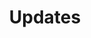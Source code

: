 ---
title: Updates
description: Check out what's new
mainPage: true
icons: https://clayui.com/docs/components/icons.html
updates:
 -
  version: 2.0.0
  major: true

  features:
  -
    icon: heart
    title: News 1
    description: Lorem ipsum dolor sit amet, consectetur adipiscing elit. In non viverra elit, sed feugiat dui. Nulla facilisi. Morbi facilisis ornare nulla, id sollicitudin augue blandit ut.
    url: https://github.com/liferay/alloy-editor
  -
    icon: heart
    title: News 2
    description: Integer luctus ac mauris a vehicula. Morbi vitae nunc non nibh luctus lobortis et ut tellus. Sed sed blandit sapien.
    url: https://github.com/liferay/alloy-editor
 -
  version: 1.5.0
  major: true

  features:
  -
    icon: code
    title: Support React 16
    description: AlloyEditor can now be overlayed on top of React 16
    url: https://github.com/liferay/alloy-editor/issues/731
  -
    icon: cog
    title: Bug fixes
    description: Several bug fixes
    url: https://github.com/liferay/alloy-editor/issues?utf8=%E2%9C%93&q=milestone%3A1.5.0
 -
  version: 1.4.1
  major: false

  features:
  -
    icon: code
    title: Bridge Plugins enabled by default
    description: AlloyEditor Bridge plugins that allow you to use CKEditor plugins are now enabled by default
    url: https://github.com/liferay/alloy-editor/issues/731
  -
    icon: cog
    title: Fixed several issues
    description: Fixed some issues related to languages and focus selection
    url: https://github.com/liferay/alloy-editor/issues?utf8=%E2%9C%93&q=milestone%3A1.4.1
 -
  version: 1.4.0
  major: true

  features:
  -
    icon: code
    title: New getButtons API
    description: Added a `getButtons` method to easily discover available buttons!
    url: https://github.com/liferay/alloy-editor/issues/667
  -
    icon: cog
    title: Fixed several bug
    description: Fixed many bug to improve general stability
    url: https://github.com/liferay/alloy-editor/issues?utf8=%E2%9C%93&q=milestone%3A1.4.0
 -
  version: 1.3.1
  major: false

  features:
  -
    icon: cog
    title: Performance in large documents
    description: Fixed a bug degrading performance in large documents
    url: https://github.com/liferay/alloy-editor/issues/654
  -
    icon: cog
    title: Autolink for urls with '-'
    description: Fixed the autolink plugin to work with urls containing a '-' character
    url: https://github.com/liferay/alloy-editor/issues/657
  -
    icon: cog
    title: Imposible to enter URL in IE
    description: Fixed an issue that was preventing to set the URL when editing a link in IE
    url: https://github.com/liferay/alloy-editor/issues/660
 -
  version: 1.3.0
  major: true

  features:
    -
      icon: code
      title: Supports Edge
      description: AlloyEditor now officially supports Microsoft Edge.
    -
      icon: cards2
      title: CKEditor was updated to v4.6.0
      description: CKEditor engine has been updated to v4.6.0.
      url: https://github.com/liferay/alloy-editor/issues/631
    -
      icon: cards2
      title: Additional CKEditor Plugin Support
      description: You can now use CKEditor's plugins using the MenuButton API such as SpellChecker and Language!
      url: /docs/use/use_ckeditor_plugins.html
    -
      icon: plus-squares
      title: Open links in new tab
      description: You can now use Ctrl/Cmd + Click to open links inside AlloyEditor in a new tab!
      url: https://github.com/liferay/alloy-editor/issues/509
    -
      icon: cog
      title: Bug Fixes
      description: Addressed several bug fixes related to image resizing, missing translations, url edition and placeholder state among others.
      url: https://github.com/liferay/alloy-editor/issues?utf8=%E2%9C%93&q=milestone%3A1.3.0
 -
  version: 1.2.5
  major: false

  features:
    -
      icon: code
      title: Configurable resize behaviour
      description: The dragresize plugin can now be configured using the `imageScaleResize` attribute to define how the image attributes should change when resizing it. This will also affect which resize handles are available depending on the configuration.
      url: https://github.com/liferay/alloy-editor/issues/601
    -
      icon: cog
      title: Bug fixes
      description: Fixed a bug with the Placeholder plugin that caused it to show the placeholder helper for a brief period of time even if the editor contained data.
      url: https://github.com/liferay/alloy-editor/issues/603
    -
      icon: code
      title: Configurable LinkEditButton
      description: The `LinkEditButton` accepts now an option (`showTargetSelector`) to configure if the link target selector dropdown should appear or not.
      url: https://github.com/liferay/alloy-editor/issues/608
 -
  version: 1.2.4
  major: false
  features:
   -
    icon: cog
    title: Bugfixes and enhancements
    description: "Various bugfixes and enhancements: Fixed toolbar rendering issues, button style documentation, images resizing in Firefox, passing link targets button config ButtonTargetList."
    url: https://github.com/liferay/alloy-editor/issues?q=milestone%3A1.2.4+label%3Abug
 -
  major: false
  version: 1.2.3

  features:
  -
    icon: cog
    title: Properly release resources
    description: Fixed issue with detaching events registered via CKEditor's API. The issue would cause the following exception on destroying the editor "Uncaught TypeError Cannot read property 'getRanges' of null". Fixed an issue that would cause the image resize markers to be still present even when the editor was destroyed.
    url: https://github.com/liferay/alloy-editor/issues?q=milestone%3A1.2.3+label%3Abug
  -
    icon: code
    title: Fire `beforeImageAdd` event in buttom-image too
    description: ButtonImage will fire `beforeImageAdd` event too
    url: https://github.com/liferay/alloy-editor/issues/534
 -
  major: false
  version: 1.2.2

  features:
  -
    icon: cog
    title: Properly position embedded media toolbar
    description: If page is scrolled, the embedded media toolbar will be positioned improperly. To fix that, scrollTop and scrollLeft properties were involved in toobar's position calculation.
    url: https://github.com/liferay/alloy-editor/issues/526
 -
  major: false
  version: 1.2.1

  features:
  -
    icon: cog
    title: Improve embedding media
    description: Embedding media has been improved and now it allows removal of the widgets using the keyboard. In addition, a new button has been added, which allows trashing embedded content.
    url: https://github.com/liferay/alloy-editor/issues/517
  -
    icon: cards2
    title: CKEditor was updated to v4.5.9
    description: CKEditor was updated to v4.5.9 and a bug, which was preventing the usage of CKEditor buttons in multiple AlloyEditor instances was fixed.
    url: https://github.com/liferay/alloy-editor/issues/515
  -
    icon: plus-squares
    title: Convert mail link
    description: The button for adding link has been improved and now it recognizes mail links. Entering `me@example.com` will be converted to  `mailto:me@example.com`. Thanks to Matthew Leffler for his awesome contribution!
    url: https://github.com/liferay/alloy-editor/issues/522
  -
    icon: code
    title: Adding images fires `beforeImageAdd` event
    description: On adding images via paste or Drag&amp;Drop, before to append the image to the content, a `beforeImageAdd` event will be fired. The developer may subscribe to it and cancel it, this will prevent adding the image to the content.
    url: https://github.com/liferay/alloy-editor/issues/518
 -
  major: true
  version: 1.2.0

  features:
  -
    icon: plus-squares
    title: New buttons and plugins
    description: Added two new buttons - "indent" and "outdent". Added a plugin to create automatically ordered and unordered lists.
    url: https://github.com/liferay/alloy-editor/issues?q=milestone%3A1.2.0+label%3A%22Feature+request%22
  -
    icon: globe
    title: Accessibility and UX improvements
    description: Added support for keyboard navigation in link autocomplete. Table removing icon was changed.
    url: https://github.com/liferay/alloy-editor/issues?q=milestone%3A1.2.0+label%3Aenhancement
 -
  major: true
  version: 1.1.0

  features:
  -
    icon: code
    title: A new way for configuring the buttons
    description: A single button can be configured without the requirement the whole toolbars configuration to be overwritten too. For that purpose, there is a new configuration property, called 'buttonCfg'.
    url: /docs/guides/button_configuration/
  -
    icon: plus-squares
    title: Adding links via AutoComplete
    description: The user is now able to add links using AutoComplete. This feature was contributed by Matthew Leffler.
    url: /docs/features/linkautocomplete/
  -
    icon: cog
    title: Fixed numerous bug
    description: A number of bug have been fixed, most of them related to the usability of the editor.
    url: https://github.com/liferay/alloy-editor/issues?q=milestone%3A1.1.0+label%3Abug
 -
  major: true
  version: 1.0.0

  features:
  -
    icon: code
    title: The API reached a stable version
    description: After almost two years of releasing versions below 1.0, the moment for releasing a stable version of the API has arrived. Since v.1.0.0 the established ways of communicating with CKEditor's engine, emitting events and receiving properties will be locked. Version 1.0 guarantees stability and full backward compatibility in all further 1.x releases.
  -
    icon: plus-squares
    title: A new button for embedding media
    description: AlloyEditor is now able to embed media files such as videos, tweets and presentations and many others. The service is provided by IFramely, which means you will be able to embed content for huge set of domains. Please refer to their page for more information and terms of usage.
    url: https://github.com/liferay/alloy-editor/issues/233
  -
    icon: globe
    title: Cmd-L opens the Link Dialog
    description: Adding a link is now possible directly from the keyboard by pressing Cmd-L (or Ctrl-L in Windows).
    url: https://github.com/liferay/alloy-editor/issues/417
  -
    icon: cog
    title: Fixed numerous bug
    description: A number of bug have been fixed, most of them related to the usability of the editor.
    url: https://github.com/liferay/alloy-editor/issues?q=milestone%3A1.0.0+label%3Abug
 -
  version: 0.7.5

  features:
  -
    icon: cog
    title: Bug Fixes
    description: Properly updated bower package with AlloyEditor version.
    url: https://github.com/liferay/alloy-editor/issues/413
 -
  version: 0.7.4

  features:
  -
    icon: cog
    title: Bug Fixes
    description: Fixed an issue with detecting user language. Replaced `minify-css` package (it has been deprecated) with `cssnano`.
    url: https://github.com/liferay/alloy-editor/issues/410
 -
  version: 0.7.3

  features:
  -
    icon: cog
    title: Bug Fixes
    description: Fixed an issue with requiring AlloyEditor on the server. On the server, when requiring `alloyeditor`, the default script will be now `alloy-editor-no-react.js`.
    url: https://github.com/liferay/alloy-editor/issues/408
  -
    icon: code
    title: Guide
    description: Created a guide, which shows how to create a React component and render the content on the server and to create an instance of AlloyEditor in the browser.
    url: http://alloyeditor.com/guides/react_component
 -
  version: 0.7.2

  features:
  -
    icon: cog
    title: Bug Fixes
    description: If React is not defined on the global space, AlloyEditor will try to require it via the `require` function.
    url: https://github.com/liferay/alloy-editor/issues/406
 -
  version: 0.7.1

  features:
  -
    icon: plus-squares
    title: Link creating button is now able to set link target
    description: When user creates or edits a link, now there is a possibility to set link's target (blank, self, etc)
    url: https://github.com/liferay/alloy-editor/issues/344
  -
    icon: plus-squares
    title: Link creating button advances the cursor after the created link
    description: After creating a link, the cursor will be advanced after the link. This provides better UX.
    url: https://github.com/liferay/alloy-editor/issues/128
  -
    icon: cards2
    title: Updated to CKEditor's engine 4.5.5
    description: CKEDIOR's engine has been updated to 4.5.5, which fixes an issue with destroying CKEDITOR's instance immediately after creation.
    url: https://github.com/liferay/alloy-editor/issues/375
  -
    icon: cog
    title: Bug Fixes
    description: Fixed an issue with destroying the instance of the editor too early, fixed an issue with initializing AlloyEditor's plugins when CKEditor's are present
    url: https://github.com/liferay/alloy-editor/issues/375
  -
    icon: code
    title: New autolinkAdd event
    description: A new event, called autolinkAdd will be fired when AlloyEditor creates a link automatically
    url: https://github.com/liferay/alloy-editor/issues/388
  -
    icon: code
    title: YUI's UI removed
    description: In this version the old YUI UI has been completely removed.
    url: https://github.com/liferay/alloy-editor/issues/247
 -
  major: true
  version: 0.7.0

  features:
   -
    icon: code
    title: Supports React 0.14
    description: AlloyEditor has been updated to support React 0.14 and the separation between React and ReactDOM.
    url: https://github.com/liferay/alloy-editor/issues/365
   -
    icon: folder
    title: Works in GitHub Electron
    description: After heavily discussing all the possibilities to make it working with Electron, we finally did it! Since version 0.7, AlloyEditor loads fine in Electron.
    url: https://github.com/liferay/alloy-editor/issues/350
   -
    icon: folder
    title: Works with Browserify
    description: Another highly requested feature was to make it working with Browserify. This became possible in version 0.7
    url: https://github.com/liferay/alloy-editor/issues/338
   -
    icon: code
    title: New editorUpdate event
    description: AlloyEditor now notifies the outside world about state changes so other non-react apps could be seamlessly integrated.
    url: https://github.com/liferay/alloy-editor/issues/366
   -
    icon: cog
    title: Bug Fixes
    description: Some bugfixes and improvements like centering the toolbar when the selection is an image or a table, hiding the toolbars after destroying and recreating the editor.
    url: https://github.com/liferay/alloy-editor/issues/371
 -
  major: true
  version: 0.6.0

  features:
   -
    icon: plus-squares
    title: Image centering
    description: Adds a new button for centering images. This button was contributed by Evan Francis (thanks!)
    url: https://github.com/liferay/alloy-editor/issues/322
   -
    icon: cog
    title: Bug Fixes
    description: Fixes issues related to keeping the toolbar in the view and handling contenteditable property on destroying the editor. Thanks to Damien Pobel and Matthew Leffler for the contributions!
    url: https://github.com/liferay/alloy-editor/pull/356
 -
  version: 0.5.2

  features:
   -
    icon: cog
    title: Bug Fixes
    description: Fixes an issue with using non-bundled version of React
    url: https://github.com/liferay/alloy-editor/issues/333
 -
  version: 0.5.1

  features:
   -
    icon: cog
    title: Bug Fixes
    description: Fixes an issue with the minimized dist files
    url: https://github.com/liferay/alloy-editor/issues/329
   -
    icon: code
    title: Documentation updates
    description: Properly documents the regexBasePath property in AlloyEditor class
    url: https://github.com/liferay/alloy-editor/issues/331
 -
  major: true
  version: 0.5.0

  features:
   -
    icon: environment-connected
    title: AlloyEditor On The Server
    description: AlloyEditor can now be used safely in Node.js environments
   -
    icon: cog
    title: Bug Fixes
    description: Fixes an issue regarding errors if the editor has no focus
    url: https://github.com/liferay/alloy-editor/issues/325
 -
  version: 0.4.1

  features:
   -
    icon: folder
    title: Better npm Packaging
    description: Better compliance with npm packaging. Added main attribute
 -
  major: true
  version: 0.4.0

  features:
   -
    icon: cards2
    title: CKEditor Plugin Support
    description: You can now use almost every CKEditor plugin out of the box!
    url: /docs/use/use_ckeditor_plugins.html
   -
    icon: format
    title: Improved Skin Infrastructure
    description: Creates a new skin infrastructure, more extensible and component-based
   -
    icon: format
    title: Atlas Skin
    description: Adds a new Atlas skin
   -
    icon: cog
    title: Bug Fixes
    description: Fixes several issues
   -
    icon: cards2
    title: CKEditor 4.5.1
    description: Updates to the latest CKEditor version
    url: http://ckeditor.com/blog/CKEditor-4.5-Released
 -
  version: 0.3.7

  features:
   -
    icon: cog
    title: Bug Fixes
    description: Fixes an issue relating to the image button
 -
  version: 0.3.6

  features:
   -
    icon: format
    title: Simpler CSS Prefix
    description: Simplifies css alloy-editor prefix to use ae instead
 -
  version: 0.3.5

  features:
   -
    icon: plus-squares
    title: Table Headings
    description: Adds support and a new button to control the heading style inside a table
    url: /docs/features/tableheading.html
   -
    icon: folder
    title: Editor Version
    description: You can now easily check the editor version being used
   -
    icon: cog
    title: Bug Fixes
    description: Fixes issues relating to the UI disappearing in some scenarios
   -
    icon: flag-full
    title: Better Language Support
    description: It is now possible to incrementally update lang files
 -
  version: 0.3.4

  features:
   -
    icon: check-square
    title: Better Test Infrastructure
    description: Improves test infrastructure and adds new tests
   -
    icon: flag-full
    title: Compiled With Babel
    description: AlloyEditor React UI is now compiled using Babel
 -
  version: 0.3.2

  features:
   -
    icon: cog
    title: Bug Fixes
    description: Fixes several issues relating to API and CSS undesired effects
   -
    icon: folder
    title: Updated Dependencies
    description: Updates project dependencies and adds a breaking changes file
   -
    icon: format
    title: Improved Skin Infrastructure
    description: Separates color and font definitions to a different file
 -
  version: 0.3.1

  features:
   -
    icon: folder
    title: Bower Component
    description: AlloyEditor is now published as a Bower Component
 -
  major: true
  version: 0.3.0

  features:
   -
    icon: plus-squares
    title: Paste Images
    description: You can now paste images directly from your clipboard!
   -
    icon: folder
    title: Simpler Distribution Folder
    description: Simplifies the distribution folder structure
 -
  version: 0.2.9

  features:
   -
    icon: cog
    title: Bug Fixes
    description: Fixes an issue where the editor does not set 'contenteditable' properly
 -
  version: 0.2.8

  features:
   -
    icon: geolocation
    title: Internationalization Support
    description: You can now use AlloyEditor in your own language
   -
    icon: globe
    title: Screen Reader Support
    description: Improves support for screen readers
   -
    icon: cog
    title: Bug Fixes
    description: Fixes several issues regarding to inconsistent UI behaviours
 -
  version: 0.2.7

  features:
   -
    icon: cog
    title: Bug Fixes
    description: Fixes an issue regarding to the toolbar position when using Bootstrap
   -
    icon: check-square
    title: Travis & SauceLabs
    description: Updates SauceLabs configuration to properly connect with Travis
 -
  version: 0.2.6

  features:
   -
    icon: format
    title: React UI
    description: Adds a new default UI based on React
   -
    icon: plus-squares
    title: Tables, Styles, Images&hellip;
    description: Introduces many new buttons to add tables, styles, images from camera&hellip;
    url: /
 -
  version: 0.2.5

  features:
   -
    icon: cog
    title: Bug Fixes
    description: Fixes an issue regarding pasting content
 -
  version: 0.2.4

  features:
   -
    icon: code
    title: Image Drop
    description: You can now directly use the generated dom element after dropping an image
   -
    icon: code
    title: Debounce Detach
    description: Renames the cancel method in 'Debounce' to 'detach' instead
   -
    icon: cards2
    title: CKEditor 4.4.5
    description: Updates to the latest CKEditor version
    url: http://ckeditor.com/blog/CKEditor-4.4.5-Released
 -
  version: 0.2.3

  features:
   -
    icon: globe
    title: ARIA and Keyboard Support
    description: Adds basic ARIA and keyboard support for toolbars and buttons
 -
  version: 0.2.2

  features:
   -
    icon: format
    title: Skin support
    description: You can now create and use different skins
   -
    icon: code
    title: Button Configuration
    description: Allows buttons to receive complex configuration objects
   -
    icon: cog
    title: Bug Fixes
    description: Fixes several issues
 -
  version: 0.2.1

  features:
   -
    icon: document
    title: LGPL license
    description: AlloyEditor is now licensed under LGPL instead of MIT
---